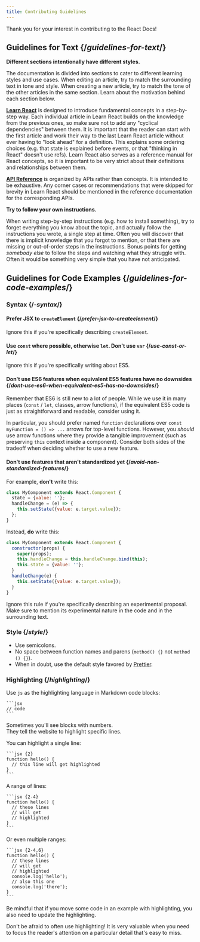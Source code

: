 ```yaml
---
title: Contributing Guidelines
---
```


<Intro>

Thank you for your interest in contributing to the React Docs!
</Intro>

## Guidelines for Text {/*guidelines-for-text*/}

**Different sections intentionally have different styles.**

The documentation is divided into sections to cater to different learning styles and use cases. When editing an article, try to match the surrounding text in tone and style. When creating a new article, try to match the tone of the other articles in the same section. Learn about the motivation behind each section below.

**[Learn React](https://react.dev/learn)** is designed to introduce fundamental concepts in a step-by-step way. Each individual article in Learn React builds on the knowledge from the previous ones, so make sure not to add any "cyclical dependencies" between them. It is important that the reader can start with the first article and work their way to the last Learn React article without ever having to "look ahead" for a definition. This explains some ordering choices (e.g. that state is explained before events, or that "thinking in React" doesn't use refs). Learn React also serves as a reference manual for React concepts, so it is important to be very strict about their definitions and relationships between them.

**[API Reference](https://react.dev/reference/react)** is organized by APIs rather than concepts. It is intended to be exhaustive. Any corner cases or recommendations that were skipped for brevity in Learn React should be mentioned in the reference documentation for the corresponding APIs.

**Try to follow your own instructions.**

When writing step-by-step instructions (e.g. how to install something), try to forget everything you know about the topic, and actually follow the instructions you wrote, a single step at time. Often you will discover that there is implicit knowledge that you forgot to mention, or that there are missing or out-of-order steps in the instructions. Bonus points for getting *somebody else* to follow the steps and watching what they struggle with. Often it would be something very simple that you have not anticipated.

## Guidelines for Code Examples {/*guidelines-for-code-examples*/}

### Syntax {/*-syntax*/}

#### Prefer JSX to `createElement` {/*prefer-jsx-to-createelement*/}

Ignore this if you're specifically describing `createElement`.

#### Use `const` where possible, otherwise `let`. Don't use `var` {/*use-const-or-let*/}

Ignore this if you're specifically writing about ES5.

#### Don't use ES6 features when equivalent ES5 features have no downsides {/*dont-use-es6-when-equivalent-es5-has-no-downsides*/}

Remember that ES6 is still new to a lot of people. While we use it in many places (`const` / `let`, classes, arrow functions), if the equivalent ES5 code is just as straightforward and readable, consider using it.

In particular, you should prefer named `function` declarations over `const myFunction = () => ...` arrows for top-level functions. However, you *should* use arrow functions where they provide a tangible improvement (such as preserving `this` context inside a component). Consider both sides of the tradeoff when deciding whether to use a new feature.

#### Don't use features that aren't standardized yet {/*avoid-non-standardized-features*/}

For example, **don't** write this:

```jsx
class MyComponent extends React.Component {
  state = {value: ''};
  handleChange = (e) => {
    this.setState({value: e.target.value});
  };
}
```

Instead, **do** write this:

```jsx
class MyComponent extends React.Component {
  constructor(props) {
    super(props);
    this.handleChange = this.handleChange.bind(this);
    this.state = {value: ''};
  }
  handleChange(e) {
    this.setState({value: e.target.value});
  }
}
```

Ignore this rule if you're specifically describing an experimental proposal. Make sure to mention its experimental nature in the code and in the surrounding text.

### Style {/*style*/}

- Use semicolons.
- No space between function names and parens (`method() {}` not `method () {}`).
- When in doubt, use the default style favored by [Prettier](https://prettier.io/playground/).

### Highlighting {/*highlighting*/}

Use `js` as the highlighting language in Markdown code blocks:

````
```jsx
// code
```
````

Sometimes you'll see blocks with numbers.  
They tell the website to highlight specific lines.

You can highlight a single line:

````
```jsx {2}
function hello() {
  // this line will get highlighted
}
```
````

A range of lines:

````
```jsx {2-4}
function hello() {
  // these lines
  // will get
  // highlighted
}
```
````

Or even multiple ranges:

````
```jsx {2-4,6}
function hello() {
  // these lines
  // will get
  // highlighted
  console.log('hello');
  // also this one
  console.log('there');
}
```
````

Be mindful that if you move some code in an example with highlighting, you also need to update the highlighting.

Don't be afraid to often use highlighting! It is very valuable when you need to focus the reader's attention on a particular detail that's easy to miss.
